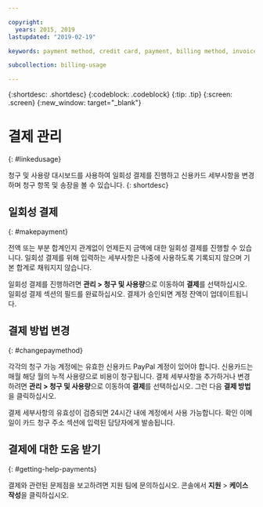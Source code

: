 ```yaml
---

copyright:
  years: 2015, 2019
lastupdated: "2019-02-19"

keywords: payment method, credit card, payment, billing method, invoice, pay

subcollection: billing-usage

---
```


{:shortdesc: .shortdesc}
{:codeblock: .codeblock}
{:tip: .tip}
{:screen: .screen}
{:new_window: target="_blank"}


# 결제 관리
{: #linkedusage}

청구 및 사용량 대시보드를 사용하여 일회성 결제를 진행하고 신용카드 세부사항을 변경하며 청구 항목 및 송장을 볼 수 있습니다.
{: shortdesc}


## 일회성 결제
{: #makepayment}

전액 또는 부분 합계인지 관계없이 언제든지 금액에 대한 일회성 결제를 진행할 수 있습니다. 일회성 결제를 위해 입력하는 세부사항은 나중에 사용하도록 기록되지 않으며 기본 합계로 채워지지 않습니다.  

일회성 결제를 진행하려면 **관리 > 청구 및 사용량**으로 이동하여 **결제**를 선택하십시오. 일회성 결제 섹션의 필드를 완료하십시오. 결제가 승인되면 계정 잔액이 업데이트됩니다.


## 결제 방법 변경
{: #changepaymethod}

각각의 청구 가능 계정에는 유효한 신용카드 PayPal 계정이 있어야 합니다. 신용카드는 매월 해당 월의 누적 사용량으로 비용이 청구됩니다. 결제 세부사항을 추가하거나 변경하려면 **관리 > 청구 및 사용량**으로 이동하여 **결제**를 선택하십시오. 그런 다음 **결제 방법**을 클릭하십시오.

결제 세부사항의 유효성이 검증되면 24시간 내에 계정에서 사용 가능합니다. 확인 이메일이 카드 청구 주소 섹션에 입력된 담당자에게 발송됩니다.


## 결제에 대한 도움 받기
{: #getting-help-payments}

결제와 관련된 문제점을 보고하려면 지원 팀에 문의하십시오. 콘솔에서 **지원** > **케이스 작성**을 클릭하십시오. 
